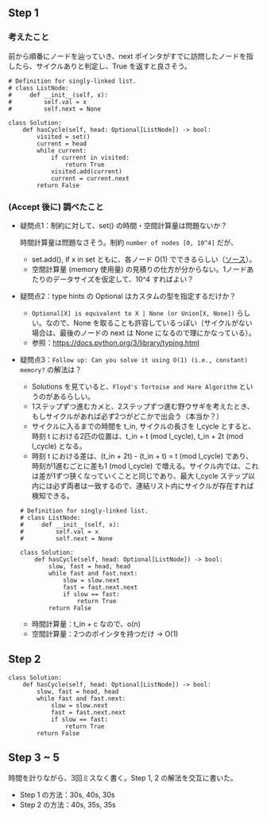 ## Step 1
### 考えたこと
前から順番にノードを辿っていき、next ポインタがすでに訪問したノードを指したら、サイクルありと判定し、True を返すと良さそう。

```python3
# Definition for singly-linked list.
# class ListNode:
#     def __init__(self, x):
#         self.val = x
#         self.next = None

class Solution:
    def hasCycle(self, head: Optional[ListNode]) -> bool:
        visited = set()
        current = head
        while current:
            if current in visited:
                return True
            visited.add(current)
            current = current.next
        return False
```

### (Accept 後に) 調べたこと
- 疑問点1：制約に対して、set() の時間・空間計算量は問題ないか？

    時間計算量は問題なさそう。制約 ``number of nodes [0, 10^4]`` だが、
    - set.add(), if x in set ともに、各ノード O(1) でできるらしい（[ソース](https://stackoverflow.com/questions/7351459/time-complexity-of-python-set-operations)）。
    - 空間計算量 (memory 使用量) の見積りの仕方が分からない。1ノードあたりのデータサイズを仮定して、10^4 すればよい？

- 疑問点2：type hints の Optional はカスタムの型を指定するだけか？

    - ``Optional[X] is equivalent to X | None (or Union[X, None])`` らしい。なので、None を取ることも許容しているっぽい（サイクルがない場合は、最後のノードの next は None になるので理にかなっている）。
    - 参照：https://docs.python.org/3/library/typing.html


- 疑問点3：``Follow up: Can you solve it using O(1) (i.e., constant) memory?`` の解法は？

    - Solutions を見ていると、``Floyd's Tortoise and Hare Algorithm`` というのがあるらしい。
    - 1ステップずつ進むカメと、2ステップずつ進む野ウサギを考えたとき、もしサイクルがあれば必ず2つがどこかで出会う（本当か？）
    - サイクルに入るまでの時間を t_in, サイクルの長さを l_cycle とすると、時刻 t における2匹の位置は、t_in + t (mod l_cycle), t_in + 2t (mod l_cycle) となる。
    - 時刻 t における差は、(t_in + 2t) - (t_in + t) = t (mod l_cycle) であり、時刻が1進むごとに差も1 (mod l_cycle) で増える。サイクル内では、これは差が1ずつ狭くなっていくことと同じであり、最大 l_cycle ステップ以内には必ず両者は一致するので、連結リスト内にサイクルが存在すれば検知できる。

    ```python3
    # Definition for singly-linked list.
    # class ListNode:
    #     def __init__(self, x):
    #         self.val = x
    #         self.next = None

    class Solution:
        def hasCycle(self, head: Optional[ListNode]) -> bool:
            slow, fast = head, head
            while fast and fast.next:
                slow = slow.next
                fast = fast.next.next
                if slow == fast:
                    return True
            return False
    ```

    - 時間計算量：t_in + c なので、o(n)
    - 空間計算量：2つのポインタを持つだけ → O(1)

## Step 2

```python3
class Solution:
    def hasCycle(self, head: Optional[ListNode]) -> bool:
        slow, fast = head, head
        while fast and fast.next:
            slow = slow.next
            fast = fast.next.next
            if slow == fast:
                return True
        return False
```

## Step 3 ~ 5
時間を計りながら、3回ミスなく書く。Step 1, 2 の解法を交互に書いた。
- Step 1 の方法：30s, 40s, 30s
- Step 2 の方法：40s, 35s, 35s
